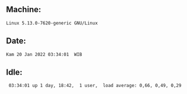 ## Machine:
```
Linux 5.13.0-7620-generic GNU/Linux
```
## Date:
```
Kam 20 Jan 2022 03:34:01  WIB
```
## Idle:
```
 03:34:01 up 1 day, 18:42,  1 user,  load average: 0,66, 0,49, 0,29
```
